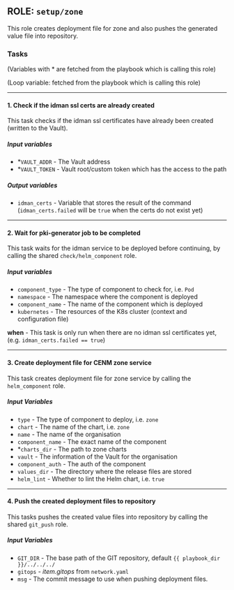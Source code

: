 [//]: # (##############################################################################################)
[//]: # (Copyright Accenture. All Rights Reserved.)
[//]: # (SPDX-License-Identifier: Apache-2.0)
[//]: # (##############################################################################################)

## ROLE: `setup/zone`
This role creates deployment file for zone and also pushes the generated value file into repository.

### Tasks
(Variables with * are fetched from the playbook which is calling this role)

(Loop variable: fetched from the playbook which is calling this role)

---

#### 1. Check if the idman ssl certs are already created
This task checks if the idman ssl certificates have already been created (written to the Vault).
##### Input variables
- *`VAULT_ADDR` - The Vault address
- *`VAULT_TOKEN` - Vault root/custom token which has the access to the path
##### Output variables
- `idman_certs` - Variable that stores the result of the command (`idman_certs.failed` will be `true` when the certs do not exist yet)
    
---

#### 2. Wait for pki-generator job to be completed 
This task waits for the idman service to be deployed before continuing, by calling the shared `check/helm_component` role.
##### Input variables
- `component_type` - The type of component to check for, i.e. `Pod`
- `namespace` - The namespace where the component is deployed
- `component_name` - The name of the component which is deployed
- `kubernetes` - The resources of the K8s cluster (context and configuration file)

**when** - This task is only run when there are no idman ssl certificates yet, (e.g. `idman_certs.failed == true`)

----

#### 3. Create deployment file for CENM zone service
This task creates deployment file for zone service by calling the `helm_component` role.
##### Input Variables
- `type` - The type of component to deploy, i.e. `zone`
- `chart` - The name of the chart, i.e. `zone`
- `name` - The name of the organisation
- `component_name` - The exact name of the component
- *`charts_dir` - The path to zone charts
- `vault` - The information of the Vault for the organisation
- `component_auth` - The auth of the component
- `values_dir` - The directory where the release files are stored
- `helm_lint` - Whether to lint the Helm chart, i.e. `true`    

---

#### 4. Push the created deployment files to repository
This tasks pushes the created value files into repository by calling the shared `git_push` role.
##### Input Variables
- `GIT_DIR` - The base path of the GIT repository, default `{{ playbook_dir }}/../../../`
- `gitops` - *item.gitops* from `network.yaml`
- `msg` - The commit message to use when pushing deployment files.
